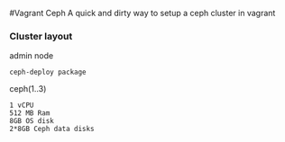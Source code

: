 #Vagrant Ceph
A quick and dirty way to setup a ceph cluster in vagrant

### Cluster layout
admin node

	ceph-deploy package
	
ceph(1..3)
	
	1 vCPU
	512 MB Ram
	8GB OS disk
	2*8GB Ceph data disks